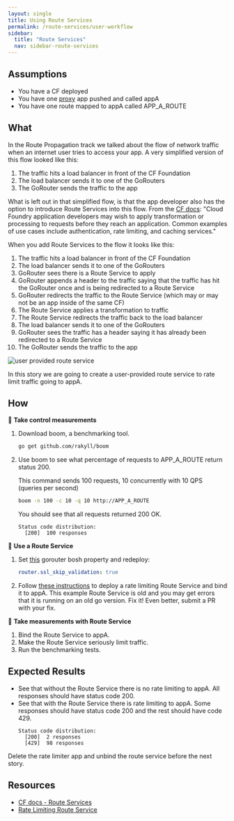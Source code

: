 ```yaml
---
layout: single
title: Using Route Services
permalink: /route-services/user-workflow
sidebar:
  title: "Route Services"
  nav: sidebar-route-services
---
```


## Assumptions
- You have a CF deployed
- You have one
  [proxy](https://github.com/cloudfoundry/cf-networking-release/tree/develop/src/example-apps/proxy)
  app pushed and called appA
- You have one route mapped to appA called APP_A_ROUTE

## What

In the Route Propagation track we talked about the flow of network traffic when
an internet user tries to access your app. A very simplified version of this
flow looked like this:
1. The traffic hits a load balancer in front of the CF Foundation
1. The load balancer sends it to one of the GoRouters
1. The GoRouter sends the traffic to the app

What is left out in that simplified flow, is that the app developer also has
the option to introduce Route Services into this flow. From the [CF
docs](https://docs.cloudfoundry.org/services/route-services.html): "Cloud
Foundry application developers may wish to apply transformation or processing
to requests before they reach an application. Common examples of use cases
include authentication, rate limiting, and caching services."

When you add Route Services to the flow it looks like this:
1. The traffic hits a load balancer in front of the CF Foundation
1. The load balancer sends it to one of the GoRouters
1. GoRouter sees there is a Route Service to apply
1. GoRouter appends a header to the traffic saying that the traffic has hit
   the GoRouter once and is being redirected to a Route Service
1. GoRouter redirects the traffic to the Route Service (which may or may not
   be an app inside of the same CF)
1. The Route Service applies a transformation to traffic
1. The Route Service redirects the traffic back to the load balancer
1. The load balancer sends it to one of the GoRouters
1. GoRouter sees the traffic has a header saying it has already been
   redirected to a Route Service
1. The GoRouter sends the traffic to the app

![user provided route service](https://docs.cloudfoundry.org/services/images/route-services-user-provided.png)

In this story we are going to create a user-provided route service to rate
limit traffic going to appA.

## How

📝 **Take control measurements**
1. Download boom, a benchmarking tool.
   ```bash
   go get github.com/rakyll/boom
   ```

2. Use boom to see what percentage of requests to APP_A_ROUTE return status 200.

   This command sends 100 requests, 10 concurrently with 10 QPS (queries per second)
   ```bash
   boom -n 100 -c 10 -q 10 http://APP_A_ROUTE
   ```

   You should see that all requests returned 200 OK.
   ```
   Status code distribution:
     [200]	100 responses
   ```

📝 **Use a Route Service**
1. Set
   [this](https://github.com/cloudfoundry/routing-release/blob/2e1cc8b89df0b569102489f7eda159107094fc9f/jobs/gorouter/spec#L145-L147)
   gorouter bosh property and redeploy:
   ```yaml
   router.ssl_skip_validation: true
   ```
1. Follow [these
   instructions](https://github.com/cloudfoundry-samples/ratelimit-service) to
   deploy a rate limiting Route Service and bind it to appA.  This example
   Route Service is old and you may get errors that it is running on an old go
   version. Fix it! Even better, submit a PR with your fix.

🤔 **Take measurements with Route Service**

1. Bind the Route Service to appA.
1. Make the Route Service seriously limit traffic.
1. Run the benchmarking tests.

## Expected Results
* See that without the Route Service there is no rate limiting to appA. All
  responses should have status code 200.
* See that with the Route Service there is rate limiting to appA. Some
  responses should have status code 200 and the rest should have code 429.
   ```
   Status code distribution:
     [200]	2 responses
     [429]	98 responses
   ```

Delete the rate limiter app and unbind the route service before the next story.

## Resources
* [CF docs - Route Services](https://docs.cloudfoundry.org/services/route-services.html)
* [Rate Limiting Route Service](https://github.com/cloudfoundry-samples/ratelimit-service)
